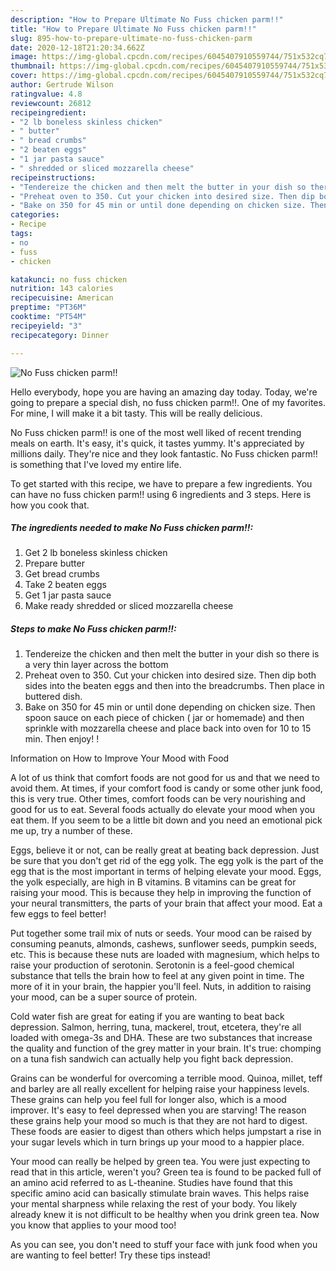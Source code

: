 ```yaml
---
description: "How to Prepare Ultimate No Fuss chicken parm!!"
title: "How to Prepare Ultimate No Fuss chicken parm!!"
slug: 895-how-to-prepare-ultimate-no-fuss-chicken-parm
date: 2020-12-18T21:20:34.662Z
image: https://img-global.cpcdn.com/recipes/6045407910559744/751x532cq70/no-fuss-chicken-parm-recipe-main-photo.jpg
thumbnail: https://img-global.cpcdn.com/recipes/6045407910559744/751x532cq70/no-fuss-chicken-parm-recipe-main-photo.jpg
cover: https://img-global.cpcdn.com/recipes/6045407910559744/751x532cq70/no-fuss-chicken-parm-recipe-main-photo.jpg
author: Gertrude Wilson
ratingvalue: 4.8
reviewcount: 26812
recipeingredient:
- "2 lb boneless skinless chicken"
- " butter"
- " bread crumbs"
- "2 beaten eggs"
- "1 jar pasta sauce"
- " shredded or sliced mozzarella cheese"
recipeinstructions:
- "Tendereize the chicken and then melt the butter in your dish so there is a very thin layer across the bottom"
- "Preheat oven to 350. Cut your chicken into desired size. Then dip both sides into the beaten eggs and then into the breadcrumbs. Then place in buttered dish."
- "Bake on 350 for 45 min or until done depending on chicken size. Then spoon sauce on each piece of chicken ( jar or homemade) and then sprinkle with mozzarella cheese and place back into oven for 10 to 15 min. Then enjoy! !"
categories:
- Recipe
tags:
- no
- fuss
- chicken

katakunci: no fuss chicken 
nutrition: 143 calories
recipecuisine: American
preptime: "PT36M"
cooktime: "PT54M"
recipeyield: "3"
recipecategory: Dinner

---
```



![No Fuss chicken parm!!](https://img-global.cpcdn.com/recipes/6045407910559744/751x532cq70/no-fuss-chicken-parm-recipe-main-photo.jpg)

Hello everybody, hope you are having an amazing day today. Today, we're going to prepare a special dish, no fuss chicken parm!!. One of my favorites. For mine, I will make it a bit tasty. This will be really delicious.



No Fuss chicken parm!! is one of the most well liked of recent trending meals on earth. It's easy, it's quick, it tastes yummy. It's appreciated by millions daily. They're nice and they look fantastic. No Fuss chicken parm!! is something that I've loved my entire life.


To get started with this recipe, we have to prepare a few ingredients. You can have no fuss chicken parm!! using 6 ingredients and 3 steps. Here is how you cook that.

<!--inarticleads1-->

##### The ingredients needed to make No Fuss chicken parm!!:

1. Get 2 lb boneless skinless chicken
1. Prepare  butter
1. Get  bread crumbs
1. Take 2 beaten eggs
1. Get 1 jar pasta sauce
1. Make ready  shredded or sliced mozzarella cheese




<!--inarticleads2-->

##### Steps to make No Fuss chicken parm!!:

1. Tendereize the chicken and then melt the butter in your dish so there is a very thin layer across the bottom
1. Preheat oven to 350. Cut your chicken into desired size. Then dip both sides into the beaten eggs and then into the breadcrumbs. Then place in buttered dish.
1. Bake on 350 for 45 min or until done depending on chicken size. Then spoon sauce on each piece of chicken ( jar or homemade) and then sprinkle with mozzarella cheese and place back into oven for 10 to 15 min. Then enjoy! !




Information on How to Improve Your Mood with Food


A lot of us think that comfort foods are not good for us and that we need to avoid them. At times, if your comfort food is candy or some other junk food, this is very true. Other times, comfort foods can be very nourishing and good for us to eat. Several foods actually do elevate your mood when you eat them. If you seem to be a little bit down and you need an emotional pick me up, try a number of these.

Eggs, believe it or not, can be really great at beating back depression. Just be sure that you don't get rid of the egg yolk. The egg yolk is the part of the egg that is the most important in terms of helping elevate your mood. Eggs, the yolk especially, are high in B vitamins. B vitamins can be great for raising your mood. This is because they help in improving the function of your neural transmitters, the parts of your brain that affect your mood. Eat a few eggs to feel better!

Put together some trail mix of nuts or seeds. Your mood can be raised by consuming peanuts, almonds, cashews, sunflower seeds, pumpkin seeds, etc. This is because these nuts are loaded with magnesium, which helps to raise your production of serotonin. Serotonin is a feel-good chemical substance that tells the brain how to feel at any given point in time. The more of it in your brain, the happier you'll feel. Nuts, in addition to raising your mood, can be a super source of protein.

Cold water fish are great for eating if you are wanting to beat back depression. Salmon, herring, tuna, mackerel, trout, etcetera, they're all loaded with omega-3s and DHA. These are two substances that increase the quality and function of the grey matter in your brain. It's true: chomping on a tuna fish sandwich can actually help you fight back depression. 

Grains can be wonderful for overcoming a terrible mood. Quinoa, millet, teff and barley are all really excellent for helping raise your happiness levels. These grains can help you feel full for longer also, which is a mood improver. It's easy to feel depressed when you are starving! The reason these grains help your mood so much is that they are not hard to digest. These foods are easier to digest than others which helps jumpstart a rise in your sugar levels which in turn brings up your mood to a happier place.

Your mood can really be helped by green tea. You were just expecting to read that in this article, weren't you? Green tea is found to be packed full of an amino acid referred to as L-theanine. Studies have found that this specific amino acid can basically stimulate brain waves. This helps raise your mental sharpness while relaxing the rest of your body. You likely already knew it is not difficult to be healthy when you drink green tea. Now you know that applies to your mood too!

As you can see, you don't need to stuff your face with junk food when you are wanting to feel better! Try  these tips  instead!

